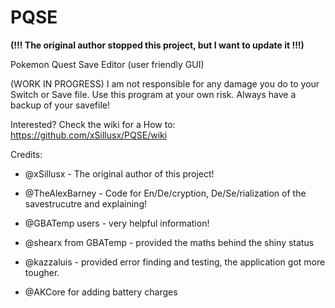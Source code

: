# PQSE

**(!!! The original author stopped this project, but I want to update it !!!)**

Pokemon Quest Save Editor (user friendly GUI)

(WORK IN PROGRESS)
I am not responsible for any damage you do to your Switch or Save file. Use this program at your own risk.
Always have a backup of your savefile!

Interested? Check the wiki for a How to: https://github.com/xSillusx/PQSE/wiki


Credits:
- @xSillusx - The original author of this project!

- @TheAlexBarney - Code for En/De/cryption, De/Se/rialization of the savestrucutre and explaining!

- @GBATemp users - very helpful information!

- @shearx from GBATemp - provided the maths behind the shiny status

- @kazzaluis - provided error finding and testing, the application got more tougher.

- @AKCore for adding battery charges
